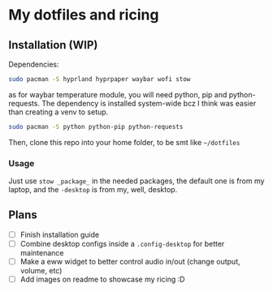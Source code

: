 # My dotfiles and ricing

## Installation (WIP)

Dependencies:

```bash
sudo pacman -S hyprland hyprpaper waybar wofi stow
```

as for waybar temperature module, you will need python, pip and python-requests. The dependency is installed system-wide bcz I think was easier than creating a venv to setup.

```bash
sudo pacman -S python python-pip python-requests
```

Then, clone this repo into your home folder, to be smt like `~/dotfiles`

### Usage

Just use `stow _package_` in the needed packages, the default one is from my laptop, and the `-desktop` is from my, well, desktop.

## Plans

- [ ] Finish installation guide
- [ ] Combine desktop configs inside a `.config-desktop` for better maintenance
- [ ] Make a eww widget to better control audio in/out (change output, volume, etc)
- [ ] Add images on readme to showcase my ricing :D
